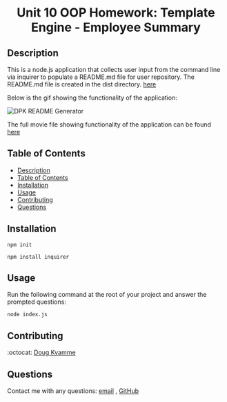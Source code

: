 <h1 align="center">Unit 10 OOP Homework: Template Engine - Employee Summary</h1>

## Description

This is a node.js application that collects user input from the command line via inquirer to populate a README.md file for user repository. The README.md file is created in the dist directory. [here](https://github.com/kvadou/README/blob/main/distr/README.md)

Below is the gif showing the functionality of the application:

![DPK README Generator](./src/readme_gif.gif)

The full movie file showing functionality of the application can be found [here](./src/readme_movie.mp4)

## Table of Contents

- [Description](#description)
- [Table of Contents](#table-of-contents)
- [Installation](#installation)
- [Usage](#usage)
- [Contributing](#contributing)
- [Questions](#questions)

## Installation

`npm init`

`npm install inquirer`

## Usage

Run the following command at the root of your project and answer the prompted questions:

`node index.js`

## Contributing

:octocat: [Doug Kvamme](https://github.com/kvadou)

## Questions

Contact me with any questions: [email](mailto:dougkvamme@gmail.com) , [GitHub](https://github.com/kvadou)<br />
